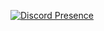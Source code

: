 <p align="left">
  <a href="https://discord.com/users/627139434592075790" target="_blank">
    <img src="https://lanyard.cnrad.dev/api/627139434592075790" alt="Discord Presence" />
  </a>
</p>
